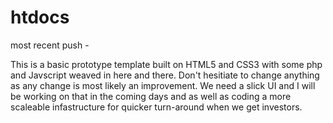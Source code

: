 htdocs
======

most recent push - 

This is a basic prototype template built on HTML5 and CSS3 with some php and Javscript weaved in here and there. Don't hesitiate to 
change anything as any change is most likely an improvement. We need a slick UI and I will be working on that
in the coming days and as well as coding a more scaleable infastructure for quicker turn-around when we get investors.

